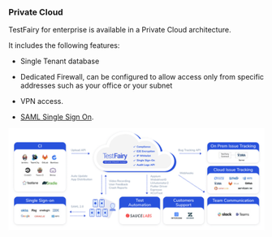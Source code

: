 ### Private Cloud

TestFairy for enterprise is available in a Private Cloud architecture.

It includes the following features:

- Single Tenant database

- Dedicated Firewall, can be configured to allow access only from specific addresses such as your office or your subnet

- VPN access.

- [SAML Single Sign On](https://docs.testfairy.com/Single_Sign_On/SSO.html).



![ alt upload](/img/cloud-map.png)
